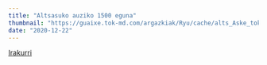 ```yaml
---
title: "Altsasuko auziko 1500 eguna"
thumbnail: "https://guaixe.tok-md.com/argazkiak/Ryu/cache/alts_Aske_tokikom_1200x675.JPG"
date: "2020-12-22"
---
```

[Irakurri](https://guaixe.eus/altsasu/1608627952326-altsasuko-auziko-1500-eguna)
